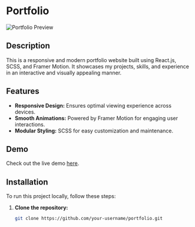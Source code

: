 # Portfolio

![Portfolio Preview](portfolio-preview.png)

## Description

This is a responsive and modern portfolio website built using React.js, SCSS, and Framer Motion. It showcases my projects, skills, and experience in an interactive and visually appealing manner.

## Features

- **Responsive Design:** Ensures optimal viewing experience across devices.
- **Smooth Animations:** Powered by Framer Motion for engaging user interactions.
- **Modular Styling:** SCSS for easy customization and maintenance.

## Demo

Check out the live demo [here](link-to-demo).

## Installation

To run this project locally, follow these steps:

1. **Clone the repository:**

   ```bash
   git clone https://github.com/your-username/portfolio.git
